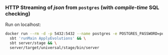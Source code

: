 ### HTTP Streaming of _json_ from `postgres` (with _compile-time_ SQL checking)

Run on localhost:
```sh
docker run --rm -d -p 5432:5432 --name postgres -e POSTGRES_PASSWORD=postgres postgres && \
  sbt 'runMain ApplyEvolutions' && \
  sbt server/stage && \
  server/target/universal/stage/bin/server
```
